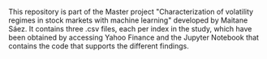 This repository is part of the Master project "Characterization of volatility regimes in stock markets with machine learning" developed by Maitane Sáez.
It contains three .csv files, each per index in the study, which have been obtained by accessing Yahoo Finance and the Jupyter Notebook that contains the code that supports the different findings.
